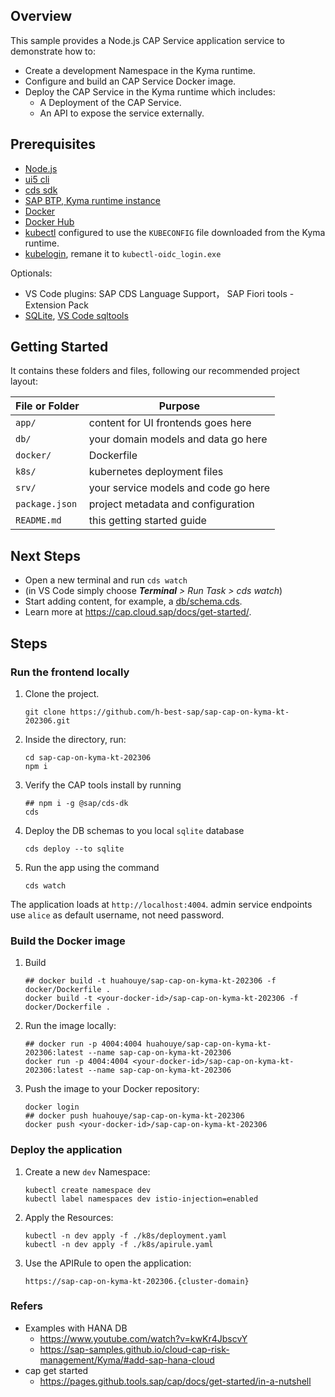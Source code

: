## Overview

This sample provides a Node.js CAP Service application service to demonstrate how to:

- Create a development Namespace in the Kyma runtime.
- Configure and build an CAP Service Docker image.
- Deploy the CAP Service in the Kyma runtime which includes:
  - A Deployment of the CAP Service.
  - An API to expose the service externally.

## Prerequisites

- [Node.js](https://nodejs.org/en/)
- [ui5 cli](https://sap.github.io/ui5-tooling/pages/CLI/)
- [cds sdk](https://cap.cloud.sap/docs/get-started/jumpstart#_2-install-cap-s-cds-dk)
- [SAP BTP, Kyma runtime instance](https://cockpit.hanatrial.ondemand.com/trial/#/home/trial)
- [Docker](https://www.docker.com/)
- [Docker Hub](https://hub.docker.com)
- [kubectl](https://kubernetes.io/docs/tasks/tools/install-kubectl/) configured to use the `KUBECONFIG` file downloaded from the Kyma runtime.
- [kubelogin](https://github.com/int128/kubelogin/releases), remane it to `kubectl-oidc_login.exe`

Optionals:

- VS Code plugins: SAP CDS Language Support， SAP Fiori tools - Extension Pack
- [SQLite](https://sqlite.org/download.html), [VS Code sqltools](https://marketplace.visualstudio.com/items?itemName=mtxr.sqltools)

## Getting Started

It contains these folders and files, following our recommended project layout:

File or Folder | Purpose
---------|----------
`app/` | content for UI frontends goes here
`db/` | your domain models and data go here
`docker/` | Dockerfile
`k8s/` | kubernetes deployment files
`srv/` | your service models and code go here
`package.json` | project metadata and configuration
`README.md` | this getting started guide


## Next Steps

- Open a new terminal and run `cds watch` 
- (in VS Code simply choose _**Terminal** > Run Task > cds watch_)
- Start adding content, for example, a [db/schema.cds](db/schema.cds).
- Learn more at https://cap.cloud.sap/docs/get-started/.


## Steps

### Run the frontend locally

1. Clone the project.
   ```shell
   git clone https://github.com/h-best-sap/sap-cap-on-kyma-kt-202306.git
   ```

2. Inside the directory, run:

   ```shell
   cd sap-cap-on-kyma-kt-202306
   npm i
   ```

3. Verify the CAP tools install by running

   ```shell
   ## npm i -g @sap/cds-dk
   cds
   ```

4. Deploy the DB schemas to you local `sqlite` database

   ```shell
   cds deploy --to sqlite
   ```

5. Run the app using the command

   ```shell
   cds watch
   ```

The application loads at `http://localhost:4004`. admin service endpoints use `alice` as default username, not need password.

### Build the Docker image

1. Build

   ```shell
   ## docker build -t huahouye/sap-cap-on-kyma-kt-202306 -f docker/Dockerfile .
   docker build -t <your-docker-id>/sap-cap-on-kyma-kt-202306 -f docker/Dockerfile .
   ```

2. Run the image locally:

   ```shell
   ## docker run -p 4004:4004 huahouye/sap-cap-on-kyma-kt-202306:latest --name sap-cap-on-kyma-kt-202306
   docker run -p 4004:4004 <your-docker-id>/sap-cap-on-kyma-kt-202306:latest --name sap-cap-on-kyma-kt-202306
   ```

3. Push the image to your Docker repository:

   ```shell
   docker login
   ## docker push huahouye/sap-cap-on-kyma-kt-202306
   docker push <your-docker-id>/sap-cap-on-kyma-kt-202306
   ```

### Deploy the application

1. Create a new `dev` Namespace:

   ```shell
   kubectl create namespace dev
   kubectl label namespaces dev istio-injection=enabled
   ```

2. Apply the Resources:

   ```shell
   kubectl -n dev apply -f ./k8s/deployment.yaml
   kubectl -n dev apply -f ./k8s/apirule.yaml
   ```

3. Use the APIRule to open the application:

   ```shell
   https://sap-cap-on-kyma-kt-202306.{cluster-domain}
   ```

### Refers

- Examples with HANA DB
   - <https://www.youtube.com/watch?v=kwKr4JbscvY>
   - <https://sap-samples.github.io/cloud-cap-risk-management/Kyma/#add-sap-hana-cloud>
- cap get started
   - https://pages.github.tools.sap/cap/docs/get-started/in-a-nutshell